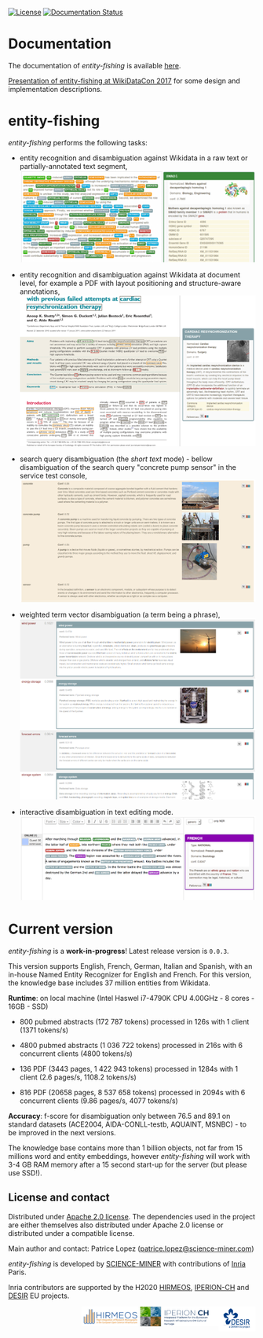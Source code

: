[![License](http://img.shields.io/:license-apache-blue.svg)](http://www.apache.org/licenses/LICENSE-2.0.html)
[![Documentation Status](https://readthedocs.org/projects/nerd/badge/?version=latest)](https://readthedocs.org/projects/nerd/?badge=latest)
<!-- [![Build Status](https://travis-ci.org/kermitt2/nerd.svg?branch=master)](https://travis-ci.org/kermitt2/nerd) -->
<!-- [![Coverage Status](https://coveralls.io/repos/kermitt2/nerd/badge.svg)](https://coveralls.io/r/kermitt2/nerd) -->

# Documentation

The documentation of *entity-fishing* is available [here](http://nerd.readthedocs.io).

[Presentation of entity-fishing at WikiDataCon 2017](https://grobid.s3.amazonaws.com/presentations/29-10-2017.pdf) for some design and implementation descriptions.

# entity-fishing

*entity-fishing* performs the following tasks:

* entity recognition and disambiguation against Wikidata in a raw text or partially-annotated text segment,
![entity-fishing](doc/images/screen1.png)

* entity recognition and disambiguation against Wikidata at document level, for example a PDF with layout positioning and structure-aware annotations,
![entity-fishing](doc/images/screen3.png)

* search query disambiguation (the _short text_ mode) - bellow disambiguation of the search query "concrete pump sensor" in the service test console,
![Search query disambiguation](doc/images/screen8.png)

* weighted term vector disambiguation (a term being a phrase),
![Search query disambiguation](doc/images/screen5.png)

* interactive disambiguation in text editing mode.  
![Editor with real time disambiguation](doc/images/screen6.png)

# Current version

*entity-fishing* is a **work-in-progress**! Latest release version is `0.0.3`. 

This version supports English, French, German, Italian and Spanish, with an in-house Named Entity Recognizer for English and French. For this version, the knowledge base includes 37 million entities from Wikidata. 

**Runtime**: on local machine (Intel Haswel i7-4790K CPU 4.00GHz - 8 cores - 16GB - SSD)

* 800 pubmed abstracts (172 787 tokens) processed in 126s with 1 client (1371 tokens/s) 

* 4800 pubmed abstracts (1 036 722 tokens) processed in 216s with 6 concurrent clients (4800 tokens/s) 

* 136 PDF (3443 pages, 1 422 943 tokens) processed in 1284s with 1 client (2.6 pages/s, 1108.2 tokens/s)

* 816 PDF (20658 pages, 8 537 658 tokens) processed in 2094s with 6 concurrent clients (9.86 pages/s, 4077 tokens/s)

**Accuracy**: f-score for disambiguation only between 76.5 and 89.1 on standard datasets (ACE2004, AIDA-CONLL-testb, AQUAINT, MSNBC) - to be improved in the next versions.

The knowledge base contains more than 1 billion objects, not far from 15 millions word and entity embeddings, however *entity-fishing* will work with 3-4 GB RAM memory after a 15 second start-up for the server (but please use SSD!). 


## License and contact

Distributed under [Apache 2.0 license](http://www.apache.org/licenses/LICENSE-2.0). The dependencies used in the project are either themselves also distributed under Apache 2.0 license or distributed under a compatible license. 

Main author and contact: Patrice Lopez (<patrice.lopez@science-miner.com>)

*entity-fishing* is developed by [SCIENCE-MINER](http://science-miner.com/entity-disambiguation/) with contributions of [Inria](http://inria.fr) Paris. 

Inria contributors are supported by the H2020 [HIRMEOS](http://www.hirmeos.eu), [IPERION-CH](http://www.iperionch.eu) and [DESIR](https://www.dariah.eu/activities/projects-and-affiliations/desir/) EU projects. 

<a href="https://www.dariah.eu/activities/projects-and-affiliations/desir/" target="_blank"><img align="right" width="75" height="50" src="doc/images/dariah.png"/></a><a href="http://www.iperionch.eu" target="_blank"><img align="right" width="160" height="40" src="doc/images/iperion.png"/></a><a href="http://www.hirmeos.eu" target="_blank"><img align="right" width="120" height="40" src="doc/images/hirmeos.png"/></a>


